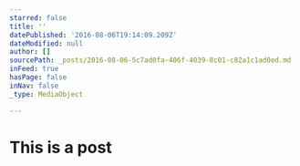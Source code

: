 ```yaml
---
starred: false
title: ''
datePublished: '2016-08-06T19:14:09.209Z'
dateModified: null
author: []
sourcePath: _posts/2016-08-06-5c7ad0fa-406f-4039-8c01-c82a1c1ad0ed.md
inFeed: true
hasPage: false
inNav: false
_type: MediaObject

---
```

# This is a post